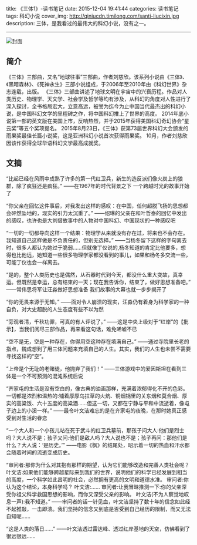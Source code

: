 title: 《三体1》-读书笔记
date: 2015-12-04 19:41:44
categories: 读书笔记
tags: 科幻小说
cover_img: http://qiniucdn.timilong.com/santi-liucixin.jpg
description: 三体，是我看过的最伟大的科幻小说，没有之一。

---
![封面](http://qiniucdn.timilong.com/santi-liucixin.jpg)

## 简介

《三体》三部曲，又名“地球往事”三部曲，作者刘慈欣。该系列小说由《三体》、《黑暗森林》、《死神永生》三部小说组成，于2006年至2010年由《科幻世界》杂志连载，出版。
《三体》三部曲讲述了地球文明在宇宙中的兴衰历程。作品对人类历史、物理学、天文学、社会学及哲学等均有涉及，从科幻的角度对人性进行了深入探讨，全书格局宏大，立意高远，被誉为迄今为止中国当代最杰出的科幻小说，是中国科幻文学的里程碑之作，将中国科幻推上了世界的高度。
2014年底小说第一部的英文版在美国上市，反响热烈，并于2015年获得美国科幻奇幻协会“星云奖”等五个奖项提名。 2015年8月23日，《三体》获第73届世界科幻大会颁发的雨果奖最佳长篇小说奖，这是亚洲科幻小说首次获得雨果奖。 10月，作者刘慈欣因该作获得全球华语科幻文学最高成就奖。


## 文摘
“比起已经在风雨中成熟了许多的第一代红卫兵，新生的造反派们像火炭上的狼群，除了疯狂还是疯狂。”
——在1967年的时代背景之下 一个跨越时光的故事开始了

“你父亲在回忆这件事后，对我发出这样的感叹：在中国，任何超脱飞扬的思想都会砰然坠地的，现实的引力太沉重了。”
——绍琳的父亲在和叶哲泰的回忆中发出的感叹，也许也是大刘借故事中的人物对中国科幻、中国现状的一种感叹吧

“一切的一切都导向这样一个结果：物理学从来就没有存在过，将来也不会存在。我知道自己这样做是不负责任的，但别无选择。”
——当杨冬留下这样的字句离去时，很多人都认为她过于脆弱……但就像丁仪说的,杨冬知道的肯定比他要多，想得也比他远，她知道一些很多物理学家都没看到的事儿，如果和杨冬多交流一些，可能丁仪也会一样离去。

“是的，整个人类历史也是偶然，从石器时代到今天，都没什么重大变故，真幸运。但既然是幸运，总有结束的一天；现在我告诉你，结束了，做好思想准备吧。”
——常伟思将军让汪淼做好思想准备 我们故事的大幕也就一步步揭开了

“你的无畏来源于无知。”
——面对令人崩溃的现实，汪淼仍有着身为科学家的一种自负，对大史超脱的人生态度有些不以为然

“旁观者清，千秋功罪，可真的有人评说了。”
——这是中央上级对于“红岸”的【批示】，当我们阅尽三部作品，再来看这句话，难免唏嘘不已

“空不是无，空是一种存在，你得用空这种存在填满自己。”
——通过寺院里长老的指点，魏成想到了用三体问题来充填自己的人生。其实，我们的人生也未尝不需要寻找这样的“空”。

“上帝是个无耻的老赌徒，他抛弃了我们！”
——三体游戏中的爱因斯坦在看到三体是一个不可预测的混沌系统后说

“齐家屯的生活是没有空白的，像古典的油画那样，充满着浓郁得化不开的色彩。一切都是浓烈和温热的:铺着厚厚乌拉草的火炕、铜烟锅里的关东烟和莫合烟、厚实的高粱饭、六十五度的高粱酒……但这一切，又都在宁静与平和中流逝着，像屯子边上的小溪一样。”
——最令叶文洁难忘的是在齐家屯的夜晚，在那时她真正感受到对生活的眷恋

“一个大人和一个小孩儿站在死于武斗的红卫兵墓前，那孩子问大人:他们是烈士吗？大人说不是；孩子又问:他们是敌人吗？大人说也不是；孩子再问：那他们是什么？大人说：‘是历史。’”
——电影《枫》的结尾处，昭示着一切的热血和汗水都会随着时间的流逝变成历史。

“审问者:那你为什么对其抱有那样的期望，认为它们能够改造和完善人类社会呢？
叶文洁:如果他们能够跨越星际来到我们的世界，说明他们的科学已经发展到相当的高度，一个科学如此昌明的社会，必然拥有更高的文明和道德水准。
审问者:你认为这个结论，本身科学吗？
叶文洁:……
审问者:让我冒昧推测一下:你的父亲深受你祖父科学救国思想的影响，而你又深受父亲的影响。
叶文洁(不为人察觉地叹息一声):我不知道。”
——审问者的话一针见血，叶文洁坚持了数十年的信念如此经不起推敲，一击即溃。我们坚持的信念又到底是否受到自己经历的限制，而又无法自知呢……

“这是人类的落日……”
——叶文洁透过雷达峰、透过红岸基地的天空，仿佛看到了很远很远……

